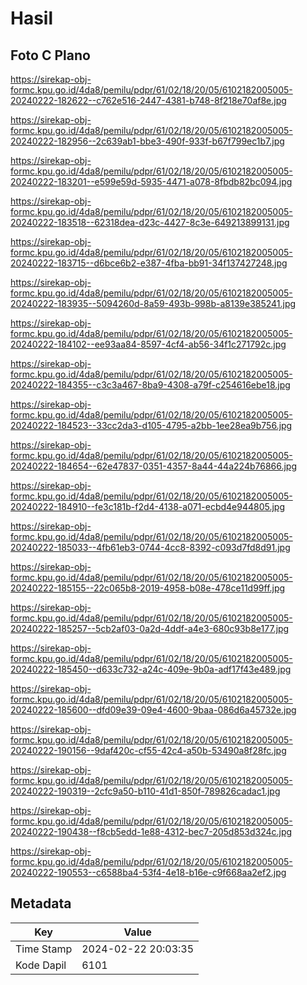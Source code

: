 # Hasil

## Foto C Plano

https://sirekap-obj-formc.kpu.go.id/4da8/pemilu/pdpr/61/02/18/20/05/6102182005005-20240222-182622--c762e516-2447-4381-b748-8f218e70af8e.jpg

https://sirekap-obj-formc.kpu.go.id/4da8/pemilu/pdpr/61/02/18/20/05/6102182005005-20240222-182956--2c639ab1-bbe3-490f-933f-b67f799ec1b7.jpg

https://sirekap-obj-formc.kpu.go.id/4da8/pemilu/pdpr/61/02/18/20/05/6102182005005-20240222-183201--e599e59d-5935-4471-a078-8fbdb82bc094.jpg

https://sirekap-obj-formc.kpu.go.id/4da8/pemilu/pdpr/61/02/18/20/05/6102182005005-20240222-183518--62318dea-d23c-4427-8c3e-649213899131.jpg

https://sirekap-obj-formc.kpu.go.id/4da8/pemilu/pdpr/61/02/18/20/05/6102182005005-20240222-183715--d6bce6b2-e387-4fba-bb91-34f137427248.jpg

https://sirekap-obj-formc.kpu.go.id/4da8/pemilu/pdpr/61/02/18/20/05/6102182005005-20240222-183935--5094260d-8a59-493b-998b-a8139e385241.jpg

https://sirekap-obj-formc.kpu.go.id/4da8/pemilu/pdpr/61/02/18/20/05/6102182005005-20240222-184102--ee93aa84-8597-4cf4-ab56-34f1c271792c.jpg

https://sirekap-obj-formc.kpu.go.id/4da8/pemilu/pdpr/61/02/18/20/05/6102182005005-20240222-184355--c3c3a467-8ba9-4308-a79f-c254616ebe18.jpg

https://sirekap-obj-formc.kpu.go.id/4da8/pemilu/pdpr/61/02/18/20/05/6102182005005-20240222-184523--33cc2da3-d105-4795-a2bb-1ee28ea9b756.jpg

https://sirekap-obj-formc.kpu.go.id/4da8/pemilu/pdpr/61/02/18/20/05/6102182005005-20240222-184654--62e47837-0351-4357-8a44-44a224b76866.jpg

https://sirekap-obj-formc.kpu.go.id/4da8/pemilu/pdpr/61/02/18/20/05/6102182005005-20240222-184910--fe3c181b-f2d4-4138-a071-ecbd4e944805.jpg

https://sirekap-obj-formc.kpu.go.id/4da8/pemilu/pdpr/61/02/18/20/05/6102182005005-20240222-185033--4fb61eb3-0744-4cc8-8392-c093d7fd8d91.jpg

https://sirekap-obj-formc.kpu.go.id/4da8/pemilu/pdpr/61/02/18/20/05/6102182005005-20240222-185155--22c065b8-2019-4958-b08e-478ce11d99ff.jpg

https://sirekap-obj-formc.kpu.go.id/4da8/pemilu/pdpr/61/02/18/20/05/6102182005005-20240222-185257--5cb2af03-0a2d-4ddf-a4e3-680c93b8e177.jpg

https://sirekap-obj-formc.kpu.go.id/4da8/pemilu/pdpr/61/02/18/20/05/6102182005005-20240222-185450--d633c732-a24c-409e-9b0a-adf17f43e489.jpg

https://sirekap-obj-formc.kpu.go.id/4da8/pemilu/pdpr/61/02/18/20/05/6102182005005-20240222-185600--dfd09e39-09e4-4600-9baa-086d6a45732e.jpg

https://sirekap-obj-formc.kpu.go.id/4da8/pemilu/pdpr/61/02/18/20/05/6102182005005-20240222-190156--9daf420c-cf55-42c4-a50b-53490a8f28fc.jpg

https://sirekap-obj-formc.kpu.go.id/4da8/pemilu/pdpr/61/02/18/20/05/6102182005005-20240222-190319--2cfc9a50-b110-41d1-850f-789826cadac1.jpg

https://sirekap-obj-formc.kpu.go.id/4da8/pemilu/pdpr/61/02/18/20/05/6102182005005-20240222-190438--f8cb5edd-1e88-4312-bec7-205d853d324c.jpg

https://sirekap-obj-formc.kpu.go.id/4da8/pemilu/pdpr/61/02/18/20/05/6102182005005-20240222-190553--c6588ba4-53f4-4e18-b16e-c9f668aa2ef2.jpg


## Metadata

| Key        | Value               |
| ---------- | ------------------- |
| Time Stamp | 2024-02-22 20:03:35 |
| Kode Dapil | 6101                |



